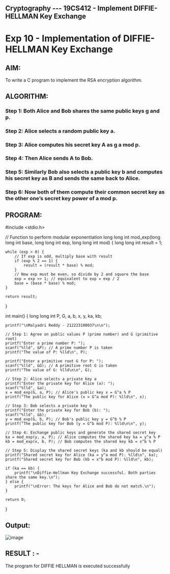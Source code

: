 ## Cryptography --- 19CS412 - Implement DIFFIE-HELLMAN Key Exchange
# Exp 10 - Implementation of DIFFIE-HELLMAN Key Exchange
## AIM:
To write a C program to implement the RSA encryption algorithm.
## ALGORITHM:
### Step 1: Both Alice and Bob shares the same public keys g and p.
### Step 2: Alice selects a random public key a.
### Step 3: Alice computes his secret key A as g a mod p.
### Step 4: Then Alice sends A to Bob.
### Step 5: Similarly Bob also selects a public key b and computes his secret key as B and sends the same back to Alice.
### Step 6: Now both of them compute their common secret key as the other one’s secret key power of a mod p.
## PROGRAM:
#include <stdio.h>

// Function to perform modular exponentiation
long long int mod_exp(long long int base, long long int exp, long long int mod) {
    long long int result = 1;

    while (exp > 0) {
        // If exp is odd, multiply base with result
        if (exp % 2 == 1) {
            result = (result * base) % mod;
        }
        // Now exp must be even, so divide by 2 and square the base
        exp = exp >> 1; // equivalent to exp = exp / 2
        base = (base * base) % mod;
    }
    
    return result;
}

int main() {
    long long int P, G, a, b, x, y, ka, kb;

    printf("\nMalyadri Reddy - 212223100037\n\n");

    // Step 1: Agree on public values P (prime number) and G (primitive root)
    printf("Enter a prime number P: ");
    scanf("%lld", &P); // A prime number P is taken
    printf("The value of P: %lld\n", P);

    printf("Enter a primitive root G for P: ");
    scanf("%lld", &G); // A primitive root G is taken
    printf("The value of G: %lld\n\n", G);

    // Step 2: Alice selects a private key a
    printf("Enter the private key for Alice (a): ");
    scanf("%lld", &a);
    x = mod_exp(G, a, P); // Alice's public key x = G^a % P
    printf("The public key for Alice (x = G^a mod P): %lld\n", x);

    // Step 3: Bob selects a private key b
    printf("Enter the private key for Bob (b): ");
    scanf("%lld", &b);
    y = mod_exp(G, b, P); // Bob's public key y = G^b % P
    printf("The public key for Bob (y = G^b mod P): %lld\n\n", y);

    // Step 4: Exchange public keys and generate the shared secret key
    ka = mod_exp(y, a, P); // Alice computes the shared key ka = y^a % P
    kb = mod_exp(x, b, P); // Bob computes the shared key kb = x^b % P

    // Step 5: Display the shared secret keys (ka and kb should be equal)
    printf("Shared secret key for Alice (ka = y^a mod P): %lld\n", ka);
    printf("Shared secret key for Bob (kb = x^b mod P): %lld\n", kb);

    if (ka == kb) {
        printf("\nDiffie-Hellman Key Exchange successful. Both parties share the same key.\n");
    } else {
        printf("\nError: The keys for Alice and Bob do not match.\n");
    }

    return 0;
}
## Output:
![image](https://github.com/user-attachments/assets/31b6b08c-f17e-4207-9267-48ca54c8878a)


## RESULT : - 
The program for DIFFIE HELLMAN is executed successfully
